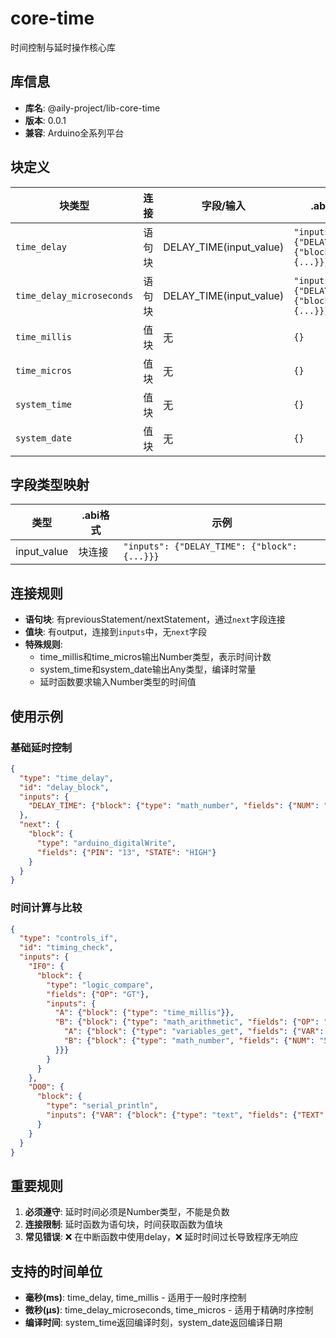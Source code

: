 # core-time

时间控制与延时操作核心库

## 库信息
- **库名**: @aily-project/lib-core-time
- **版本**: 0.0.1
- **兼容**: Arduino全系列平台

## 块定义

| 块类型 | 连接 | 字段/输入 | .abi格式 | 生成代码 |
|--------|------|----------|----------|----------|
| `time_delay` | 语句块 | DELAY_TIME(input_value) | `"inputs":{"DELAY_TIME":{"block":{...}}}` | `delay(time);` |
| `time_delay_microseconds` | 语句块 | DELAY_TIME(input_value) | `"inputs":{"DELAY_TIME":{"block":{...}}}` | `delayMicroseconds(time);` |
| `time_millis` | 值块 | 无 | `{}` | `millis()` |
| `time_micros` | 值块 | 无 | `{}` | `micros()` |
| `system_time` | 值块 | 无 | `{}` | `__TIME__` |
| `system_date` | 值块 | 无 | `{}` | `__DATE__` |

## 字段类型映射

| 类型 | .abi格式 | 示例 |
|------|----------|------|
| input_value | 块连接 | `"inputs": {"DELAY_TIME": {"block": {...}}}` |

## 连接规则

- **语句块**: 有previousStatement/nextStatement，通过`next`字段连接
- **值块**: 有output，连接到`inputs`中，无`next`字段
- **特殊规则**: 
  - time_millis和time_micros输出Number类型，表示时间计数
  - system_time和system_date输出Any类型，编译时常量
  - 延时函数要求输入Number类型的时间值

## 使用示例

### 基础延时控制
```json
{
  "type": "time_delay",
  "id": "delay_block",
  "inputs": {
    "DELAY_TIME": {"block": {"type": "math_number", "fields": {"NUM": "1000"}}}
  },
  "next": {
    "block": {
      "type": "arduino_digitalWrite",
      "fields": {"PIN": "13", "STATE": "HIGH"}
    }
  }
}
```

### 时间计算与比较
```json
{
  "type": "controls_if",
  "id": "timing_check",
  "inputs": {
    "IF0": {
      "block": {
        "type": "logic_compare",
        "fields": {"OP": "GT"},
        "inputs": {
          "A": {"block": {"type": "time_millis"}},
          "B": {"block": {"type": "math_arithmetic", "fields": {"OP": "ADD"}, "inputs": {
            "A": {"block": {"type": "variables_get", "fields": {"VAR": {"id": "start_time"}}}},
            "B": {"block": {"type": "math_number", "fields": {"NUM": "5000"}}}
          }}}
        }
      }
    },
    "DO0": {
      "block": {
        "type": "serial_println",
        "inputs": {"VAR": {"block": {"type": "text", "fields": {"TEXT": "5秒时间到！"}}}}
      }
    }
  }
}
```

## 重要规则

1. **必须遵守**: 延时时间必须是Number类型，不能是负数
2. **连接限制**: 延时函数为语句块，时间获取函数为值块
3. **常见错误**: ❌ 在中断函数中使用delay，❌ 延时时间过长导致程序无响应

## 支持的时间单位
- **毫秒(ms)**: time_delay, time_millis - 适用于一般时序控制
- **微秒(μs)**: time_delay_microseconds, time_micros - 适用于精确时序控制
- **编译时间**: system_time返回编译时刻，system_date返回编译日期